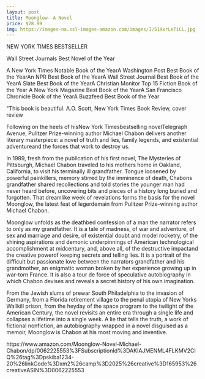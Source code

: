 ```yaml
--- 
layout: post 
title: Moonglow- A Novel
price: $28.99
img: https://images-na.ssl-images-amazon.com/images/I/51XxrLeTiCL.jpg
--- 
```

<p>NEW YORK TIMES BESTSELLER</p><p>Wall Street Journals Best Novel of the Year</p><p>A New York Times Notable Book of the YearA Washington Post Best Book of the YearAn NPR Best Book of the YearA Wall Street Journal Best Book of the YearA Slate Best Book of the YearA Christian Monitor Top 15 Fiction Book of the Year A New York Magazine Best Book of the YearA San Francisco Chronicle Book of the YearA Buzzfeed Best Book of the Year</p><p>"This book is beautiful.  A.O. Scott, New York Times Book Review, cover review</p><p>Following on the heels of hisNew York Timesbestselling novelTelegraph Avenue, Pulitzer Prize-winning author Michael Chabon delivers another literary masterpiece: a novel of truth and lies, family legends, and existential adventureand the forces that work to destroy us.</p><p>In 1989, fresh from the publication of his first novel, The Mysteries of Pittsburgh, Michael Chabon traveled to his mothers home in Oakland, California, to visit his terminally ill grandfather. Tongue loosened by powerful painkillers, memory stirred by the imminence of death, Chabons grandfather shared recollections and told stories the younger man had never heard before, uncovering bits and pieces of a history long buried and forgotten. That dreamlike week of revelations forms the basis for the novel Moonglow, the latest feat of legerdemain from Pulitzer Prize-winning author Michael Chabon.</p><p>Moonglow unfolds as the deathbed confession of a man the narrator refers to only as my grandfather. It is a tale of madness, of war and adventure, of sex and marriage and desire, of existential doubt and model rocketry, of the shining aspirations and demonic underpinnings of American technological accomplishment at midcentury, and, above all, of the destructive impactand the creative powerof keeping secrets and telling lies. It is a portrait of the difficult but passionate love between the narrators grandfather and his grandmother, an enigmatic woman broken by her experience growing up in war-torn France. It is also a tour de force of speculative autobiography in which Chabon devises and reveals a secret history of his own imagination.</p><p>From the Jewish slums of prewar South Philadelphia to the invasion of Germany, from a Florida retirement village to the penal utopia of New Yorks Wallkill prison, from the heyday of the space program to the twilight of the American Century, the novel revisits an entire era through a single life and collapses a lifetime into a single week. A lie that tells the truth, a work of fictional nonfiction, an autobiography wrapped in a novel disguised as a memoir, Moonglow is Chabon at his most moving and inventive.</p><p></p>
https://www.amazon.com/Moonglow-Novel-Michael-Chabon/dp/0062225553%3FSubscriptionId%3DAKIAJMENML4FLKMV2CIQ%26tag%3Dpskiba1234-20%26linkCode%3Dxm2%26camp%3D2025%26creative%3D165953%26creativeASIN%3D0062225553
